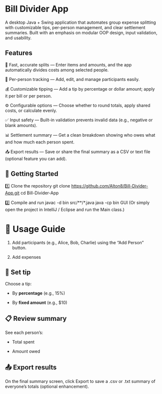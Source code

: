 # Bill Divider App

A desktop Java + Swing application that automates group expense splitting with customizable tips, per-person management, and clear settlement summaries. Built with an emphasis on modular OOP design, input validation, and usability.

## Features

🧮 Fast, accurate splits — Enter items and amounts, and the app automatically divides costs among selected people.

👥 Per-person tracking — Add, edit, and manage participants easily.

💰 Customizable tipping — Add a tip by percentage or dollar amount; apply it per bill or per person.

⚙️ Configurable options — Choose whether to round totals, apply shared costs, or calculate evenly.

✅ Input safety — Built-in validation prevents invalid data (e.g., negative or blank amounts).

📊 Settlement summary — Get a clean breakdown showing who owes what and how much each person spent.

📤 Export results — Save or share the final summary as a CSV or text file (optional feature you can add).

## 🚀 Getting Started
1️⃣ Clone the repository
git clone https://github.com/Alton8/Bill-Divider-App.git
cd Bill-Divider-App

2️⃣ Compile and run
javac -d bin src/**/*.java
java -cp bin GUI
(Or simply open the project in IntelliJ / Eclipse and run the Main class.)

# 🧩 Usage Guide

1. Add participants (e.g., Alice, Bob, Charlie) using the “Add Person” button.

2. Add expenses

## 💫 Set tip

Choose a tip:

- By **percentage** (e.g., 15%)

- By **fixed amount** (e.g., $10)

## 📋 Review summary

See each person’s:

- Total spent

- Amount owed

## 📤 Export results

On the final summary screen, click Export to save a .csv or .txt summary of everyone’s totals (optional enhancement).
